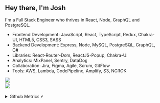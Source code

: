 ## Hey there, I'm Josh
I'm a Full Stack Engineer who thrives in React, Node, GraphQL and PostgreSQL.
* Frontend Development: JavaScript, React, TypeScript, Redux, Chakra-UI, HTML5, CSS3, SASS
* Backend Development: Express, Node, MySQL, PostgreSQL, GraphQL, C#
* Libraries: React-Router-Dom, ReactJS-Popup, Chakra-UI
* Analytics: MixPanel, Sentry, DataDog
* Collaboration: Jira, Figma, Agile, Scrum, GitFlow
* Tools: AWS, Lambda, CodePipeline, Amplify, S3, NGROK

<p align="left">
  <a href="https://skillicons.dev/%22%3E">
    <img src="https://skillicons.dev/icons?i=js,react,typescript,redux,html,css,sass" /><br/>
    <img src="https://skillicons.dev/icons?i=graphql,nodejs,express,mysql,postgres,git,figma,jira" />
  </a>
</p>

<details>
<summary>Github Metrics ⚡</summary>

<p align="center">
    <img src="/github-metrics.svg" />
</p>
</details>
